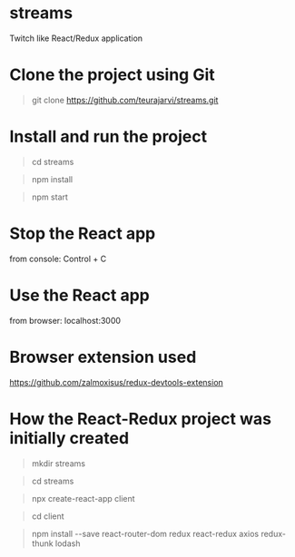 # streams

Twitch like React/Redux application

# Clone the project using Git

> git clone https://github.com/teurajarvi/streams.git

# Install and run the project

> cd streams

> npm install

> npm start

# Stop the React app

from console:
Control + C

# Use the React app

from browser: localhost:3000

# Browser extension used

https://github.com/zalmoxisus/redux-devtools-extension

# How the React-Redux project was initially created

> mkdir streams

> cd streams

> npx create-react-app client

> cd client

> npm install --save react-router-dom redux react-redux axios redux-thunk lodash
